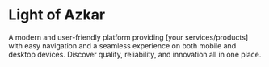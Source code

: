 # Light of Azkar
A modern and user-friendly platform providing [your services/products] with easy navigation and a seamless experience on both mobile and desktop devices. Discover quality, reliability, and innovation all in one place.
